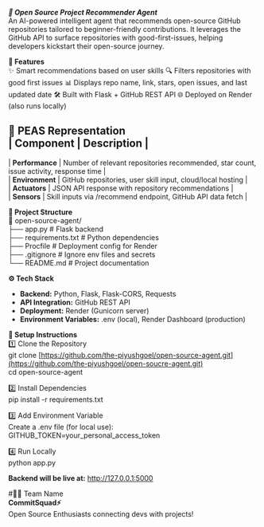 ***🤖 Open Source Project Recommender Agent***  
An AI-powered intelligent agent that recommends open-source GitHub repositories tailored to beginner-friendly contributions. It leverages the GitHub API to surface repositories with good-first-issues, helping developers kickstart their open-source journey.

**🚀 Features**   
✨ Smart recommendations based on user skills
🔍 Filters repositories with good first issues
📊 Displays repo name, link, stars, open issues, and last updated date
🛠️ Built with Flask + GitHub REST API
🌐 Deployed on Render (also runs locally)

**🧠 PEAS Representation**  
| **Component**   |                                     **Description**                                    |  
------------------------------------------------------------------------------------------------------------   
| **Performance** | Number of relevant repositories recommended, star count, issue activity, response time |   
| **Environment** |            GitHub repositories, user skill input, cloud/local hosting                  |   
| **Actuators**   |                 JSON API response with repository recommendations                      |   
| **Sensors**     |             Skill inputs via /recommend endpoint, GitHub API data fetch                |   



**📂 Project Structure**  
📁 open-source-agent/  
├── app.py             # Flask backend   
├── requirements.txt   # Python dependencies  
├── Procfile           # Deployment config for Render  
├── .gitignore         # Ignore env files and secrets  
└── README.md          # Project documentation  



**⚙️ Tech Stack**  
- **Backend:** Python, Flask, Flask-CORS, Requests  
- **API Integration:** GitHub REST API  
- **Deployment:** Render (Gunicorn server)  
- **Environment Variables:** .env (local), Render Dashboard (production)  

**🔑 Setup Instructions**  
1️⃣ Clone the Repository  
git clone [https://github.com/the-piyushgoel/open-source-agent.git](https://github.com/the-piyushgoel/open-soucre-agent.git)  
cd open-source-agent  


2️⃣ Install Dependencies  
pip install -r requirements.txt  


3️⃣ Add Environment Variable  
Create a .env file (for local use):  
GITHUB_TOKEN=your_personal_access_token  


4️⃣ Run Locally  
python app.py  


**Backend will be live at:** http://127.0.0.1:5000  

#👨‍💻 Team Name  
**CommitSquad⚡**  
Open Source Enthusiasts connecting devs with projects!  
